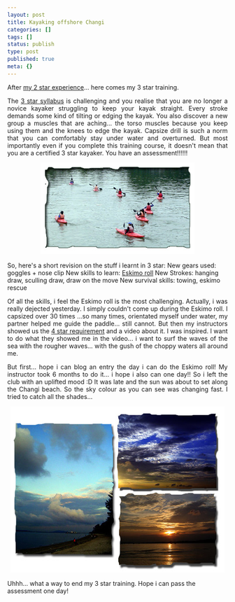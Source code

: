 ```yaml
---
layout: post
title: Kayaking offshore Changi
categories: []
tags: []
status: publish
type: post
published: true
meta: {}
---
```

<p align="justify">After <a target="_blank" href="/2006/05/27/mixed-adventure/">my 2 star experience</a>... here comes my 3 star training.</p>
<p align="justify">The <a target="_blank" href="http://www.scf.org.sg/Awards/Personal3.html">3 star syllabus</a> is challenging and you realise that you are no longer a novice kayaker struggling to keep your kayak straight. Every stroke demands some kind of tilting or edging the kayak. You also discover a new group a muscles that are aching... the torso muscles because you keep using them and the knees to edge the kayak. Capsize drill is such a norm that you can comfortably stay under water and overturned. But most importantly even if you complete this training course, it doesn't mean that you are a certified 3 star kayaker. You have an assessment!!!!!!</p>
<p align="center"><img src="/img/ka.jpg" /></p>
So, here's a short revision on the stuff i learnt in 3 star:
New gears used: goggles + nose clip
New skills to learn: <a target="_blank" href="http://gorp.away.com/gorp/publishers/menasha/pad_bomb.htm">Eskimo roll</a>
New Strokes: hanging draw, sculling draw, draw on the move
New survival skills: towing, eskimo rescue
<p align="justify">Of all the skills, i feel the Eskimo roll is the most challenging. Actually, i was really dejected yesterday. I simply couldn't come up during the Eskimo roll. I capsized over 30 times ...so many times, orientated myself under water, my partner helped me guide the paddle... still cannot. But then my instructors showed us the <a target="_blank" href="http://www.scf.org.sg/Awards/Personal4S.html">4 star requirement</a> and a video about it. I was inspired. I want to do what they showed me in the video... i want to surf the waves of the sea with the rougher waves... with the gush of the choppy waters all around me.</p>
<p align="justify">But first... hope i can blog an entry the day i can do the Eskimo roll! My instructor took 6 months to do it... i hope i also can one day!! So i left the club with an uplifted mood :D It was late and the sun was about to set along the Changi beach. So the sky colour as you can see was changing fast. I tried to catch all the shades...</p>
<p align="center"><img src="/img/skies.jpg" /></p>
Uhhh... what a way to end my 3 star training. Hope i can pass the assessment one day!
